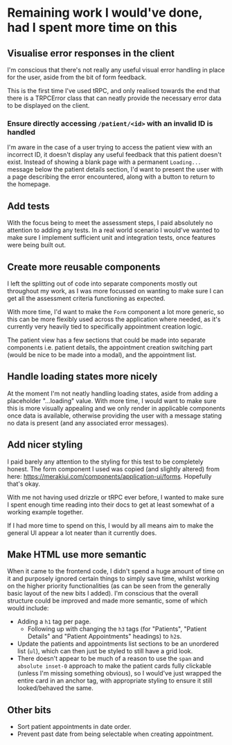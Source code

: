 # Remaining work I would've done, had I spent more time on this

## Visualise error responses in the client

I'm conscious that there's not really any useful visual error handling in place for the user, aside from the bit of form feedback.

This is the first time I've used tRPC, and only realised towards the end that there is a TRPCError class that can neatly provide the necessary error data to be displayed on the client.

### Ensure directly accessing `/patient/<id>` with an invalid ID is handled

I'm aware in the case of a user trying to access the patient view with an incorrect ID, it doesn't display any useful feedback that this patient doesn't exist. Instead of showing a blank page with a permanent `Loading...` message below the patient details section, I'd want to present the user with a page describing the error encountered, along with a button to return to the homepage.

## Add tests

With the focus being to meet the assessment steps, I paid absolutely no attention to adding any tests. In a real world scenario I would've wanted to make sure I implement sufficient unit and integration tests, once features were being built out.

## Create more reusable components

I left the splitting out of code into separate components mostly out throughout my work, as I was more focussed on wanting to make sure I can get all the assessment criteria functioning as expected.

With more time, I'd want to make the `Form` component a lot more generic, so this can be more flexibly used across the application where needed, as it's currently very heavily tied to specifically appointment creation logic.

The patient view has a few sections that could be made into separate components i.e. patient details, the appointment creation switching part (would be nice to be made into a modal), and the appointment list.

## Handle loading states more nicely

At the moment I'm not neatly handling loading states, aside from adding a placeholder "...loading" value. With more time, I would want to make sure this is more visually appealing and we only render in applicable components once data is available, otherwise providing the user with a message stating no data is present (and any associated error messages).

## Add nicer styling

I paid barely any attention to the styling for this test to be completely honest. The form component I used was copied (and slightly altered) from here: https://merakiui.com/components/application-ui/forms. Hopefully that's okay.

With me not having used drizzle or tRPC ever before, I wanted to make sure I spent enough time reading into their docs to get at least somewhat of a working example together.

If I had more time to spend on this, I would by all means aim to make the general UI appear a lot neater than it currently does.

## Make HTML use more semantic

When it came to the frontend code, I didn't spend a huge amount of time on it and purposely ignored certain things to simply save time, whilst working on the higher priority functionalities (as can be seen from the generally basic layout of the new bits I added). I'm conscious that the overall structure could be improved and made more semantic, some of which would include:

- Adding a `h1` tag per page.
  - Following up with changing the `h3` tags (for "Patients", "Patient Details" and "Patient Appointments" headings) to `h2`s.
- Update the patients and appointments list sections to be an unordered list (`ul`), which can then just be styled to still have a grid look.
- There doesn't appear to be much of a reason to use the `span` and `absolute inset-0` approach to make the patient cards fully clickable (unless I'm missing something obvious), so I would've just wrapped the entire card in an anchor tag, with appropriate styling to ensure it still looked/behaved the same.

## Other bits

- Sort patient appointments in date order.
- Prevent past date from being selectable when creating appointment.
